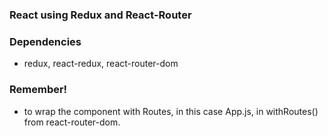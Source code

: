 ### React using Redux and React-Router

### Dependencies

- redux, react-redux, react-router-dom

### Remember!

- to wrap the component with Routes, in this case App.js, in withRoutes() from react-router-dom.
